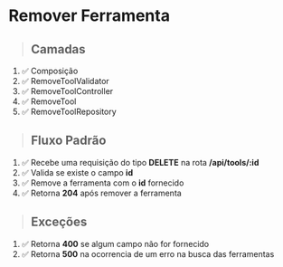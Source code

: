 # **Remover Ferramenta**

> ## Camadas
1. ✅ Composição
1. ✅ RemoveToolValidator
1. ✅ RemoveToolController
1. ✅ RemoveTool
1. ✅ RemoveToolRepository

> ## Fluxo Padrão
1. ✅ Recebe uma requisição do tipo **DELETE** na rota **/api/tools/:id**
1. ✅ Valida se existe o campo **id**
1. ✅ Remove a ferramenta com o **id** fornecido
1. ✅ Retorna **204** após remover a ferramenta

> ## Exceções
1. ✅ Retorna **400** se algum campo não for fornecido
1. ✅ Retorna **500** na ocorrencia de um erro na busca das ferramentas